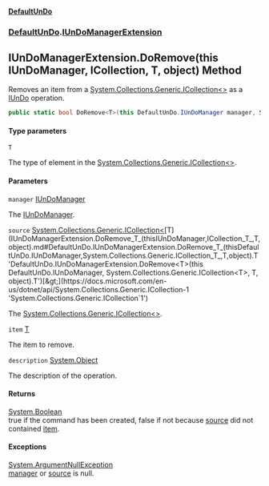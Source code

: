 #### [DefaultUnDo](DefaultUnDo.md 'DefaultUnDo')
### [DefaultUnDo](DefaultUnDo.md#DefaultUnDo 'DefaultUnDo').[IUnDoManagerExtension](IUnDoManagerExtension.md 'DefaultUnDo.IUnDoManagerExtension')

## IUnDoManagerExtension.DoRemove<T>(this IUnDoManager, ICollection<T>, T, object) Method

Removes an item from a [System.Collections.Generic.ICollection&lt;&gt;](https://docs.microsoft.com/en-us/dotnet/api/System.Collections.Generic.ICollection-1 'System.Collections.Generic.ICollection`1') as a [IUnDo](IUnDo.md 'DefaultUnDo.IUnDo') operation.

```csharp
public static bool DoRemove<T>(this DefaultUnDo.IUnDoManager manager, System.Collections.Generic.ICollection<T> source, T item, object? description=null);
```
#### Type parameters

<a name='DefaultUnDo.IUnDoManagerExtension.DoRemove_T_(thisDefaultUnDo.IUnDoManager,System.Collections.Generic.ICollection_T_,T,object).T'></a>

`T`

The type of element in the [System.Collections.Generic.ICollection&lt;&gt;](https://docs.microsoft.com/en-us/dotnet/api/System.Collections.Generic.ICollection-1 'System.Collections.Generic.ICollection`1').
#### Parameters

<a name='DefaultUnDo.IUnDoManagerExtension.DoRemove_T_(thisDefaultUnDo.IUnDoManager,System.Collections.Generic.ICollection_T_,T,object).manager'></a>

`manager` [IUnDoManager](IUnDoManager.md 'DefaultUnDo.IUnDoManager')

The [IUnDoManager](IUnDoManager.md 'DefaultUnDo.IUnDoManager').

<a name='DefaultUnDo.IUnDoManagerExtension.DoRemove_T_(thisDefaultUnDo.IUnDoManager,System.Collections.Generic.ICollection_T_,T,object).source'></a>

`source` [System.Collections.Generic.ICollection&lt;](https://docs.microsoft.com/en-us/dotnet/api/System.Collections.Generic.ICollection-1 'System.Collections.Generic.ICollection`1')[T](IUnDoManagerExtension.DoRemove_T_(thisIUnDoManager,ICollection_T_,T,object).md#DefaultUnDo.IUnDoManagerExtension.DoRemove_T_(thisDefaultUnDo.IUnDoManager,System.Collections.Generic.ICollection_T_,T,object).T 'DefaultUnDo.IUnDoManagerExtension.DoRemove<T>(this DefaultUnDo.IUnDoManager, System.Collections.Generic.ICollection<T>, T, object).T')[&gt;](https://docs.microsoft.com/en-us/dotnet/api/System.Collections.Generic.ICollection-1 'System.Collections.Generic.ICollection`1')

The [System.Collections.Generic.ICollection&lt;&gt;](https://docs.microsoft.com/en-us/dotnet/api/System.Collections.Generic.ICollection-1 'System.Collections.Generic.ICollection`1').

<a name='DefaultUnDo.IUnDoManagerExtension.DoRemove_T_(thisDefaultUnDo.IUnDoManager,System.Collections.Generic.ICollection_T_,T,object).item'></a>

`item` [T](IUnDoManagerExtension.DoRemove_T_(thisIUnDoManager,ICollection_T_,T,object).md#DefaultUnDo.IUnDoManagerExtension.DoRemove_T_(thisDefaultUnDo.IUnDoManager,System.Collections.Generic.ICollection_T_,T,object).T 'DefaultUnDo.IUnDoManagerExtension.DoRemove<T>(this DefaultUnDo.IUnDoManager, System.Collections.Generic.ICollection<T>, T, object).T')

The item to remove.

<a name='DefaultUnDo.IUnDoManagerExtension.DoRemove_T_(thisDefaultUnDo.IUnDoManager,System.Collections.Generic.ICollection_T_,T,object).description'></a>

`description` [System.Object](https://docs.microsoft.com/en-us/dotnet/api/System.Object 'System.Object')

The description of the operation.

#### Returns
[System.Boolean](https://docs.microsoft.com/en-us/dotnet/api/System.Boolean 'System.Boolean')  
true if the command has been created, false if not because [source](IUnDoManagerExtension.DoRemove_T_(thisIUnDoManager,ICollection_T_,T,object).md#DefaultUnDo.IUnDoManagerExtension.DoRemove_T_(thisDefaultUnDo.IUnDoManager,System.Collections.Generic.ICollection_T_,T,object).source 'DefaultUnDo.IUnDoManagerExtension.DoRemove<T>(this DefaultUnDo.IUnDoManager, System.Collections.Generic.ICollection<T>, T, object).source') did not contained [item](IUnDoManagerExtension.DoRemove_T_(thisIUnDoManager,ICollection_T_,T,object).md#DefaultUnDo.IUnDoManagerExtension.DoRemove_T_(thisDefaultUnDo.IUnDoManager,System.Collections.Generic.ICollection_T_,T,object).item 'DefaultUnDo.IUnDoManagerExtension.DoRemove<T>(this DefaultUnDo.IUnDoManager, System.Collections.Generic.ICollection<T>, T, object).item').

#### Exceptions

[System.ArgumentNullException](https://docs.microsoft.com/en-us/dotnet/api/System.ArgumentNullException 'System.ArgumentNullException')  
[manager](IUnDoManagerExtension.DoRemove_T_(thisIUnDoManager,ICollection_T_,T,object).md#DefaultUnDo.IUnDoManagerExtension.DoRemove_T_(thisDefaultUnDo.IUnDoManager,System.Collections.Generic.ICollection_T_,T,object).manager 'DefaultUnDo.IUnDoManagerExtension.DoRemove<T>(this DefaultUnDo.IUnDoManager, System.Collections.Generic.ICollection<T>, T, object).manager') or [source](IUnDoManagerExtension.DoRemove_T_(thisIUnDoManager,ICollection_T_,T,object).md#DefaultUnDo.IUnDoManagerExtension.DoRemove_T_(thisDefaultUnDo.IUnDoManager,System.Collections.Generic.ICollection_T_,T,object).source 'DefaultUnDo.IUnDoManagerExtension.DoRemove<T>(this DefaultUnDo.IUnDoManager, System.Collections.Generic.ICollection<T>, T, object).source') is null.